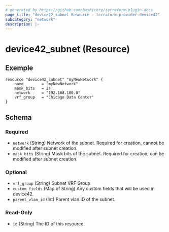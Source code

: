```yaml
---
# generated by https://github.com/hashicorp/terraform-plugin-docs
page_title: "device42_subnet Resource - terraform-provider-device42"
subcategory: "network"
description: |-
---
```


# device42_subnet (Resource)


## Exemple 

```hcl
resource "device42_subnet" "myNewNetwork" {
    name        = "myNewNetwork"
    mask_bits   = 24
    network     = "192.168.100.0"
    vrf_group   = "Chicago Data Center"
}
```



<!-- schema generated by tfplugindocs -->
## Schema

### Required

- `network` (String) Network of the subnet. Required for creation, cannot be modified after subnet creation.
- `mask_bits` (String) Mask bits of the subnet. Required for creation, can be modified after subnet creation.

### Optional

- `vrf_group` (String) Subnet VRF Group
- `custom_fields` (Map of String) Any custom fields that will be used in device42.
- `parent_vlan_id` (Int) Parent vlan ID of the subnet.


### Read-Only

- `id` (String) The ID of this resource.


